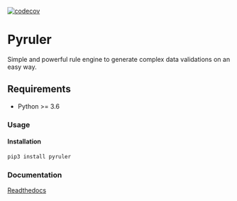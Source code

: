 [![codecov](https://codecov.io/gh/danteay/pyruler/branch/master/graph/badge.svg?token=WZ9QXIJ3Z7)](https://codecov.io/gh/danteay/pyruler)

# Pyruler

Simple and powerful rule engine to generate complex data validations on an easy way.

## Requirements

- Python >= 3.6

### Usage

#### Installation

```bash
pip3 install pyruler
```

### Documentation

[Readthedocs](https://pyruler.readthedocs.io)
